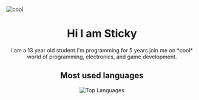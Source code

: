 ![cool](https://img.itch.zone/aW1nLzE3NjkzMTQ3LnBuZw==/original/RqA8hW.png)

<h1 align="center">Hi I am Sticky</h1>

<p align="center">I am a 13 year old student.I'm programming for 5 years.join me on *cool* world of programming, electronics, and game development.</p>

<h2 align="center">Most used languages </h2>
<p align="center"> <img align="center" src="https://github-readme-stats.vercel.app/api/top-langs?username=StickyCoolDev&show_icons=true&locale=en&layout=compact&theme=radical" alt="Top Languages" /> </p>